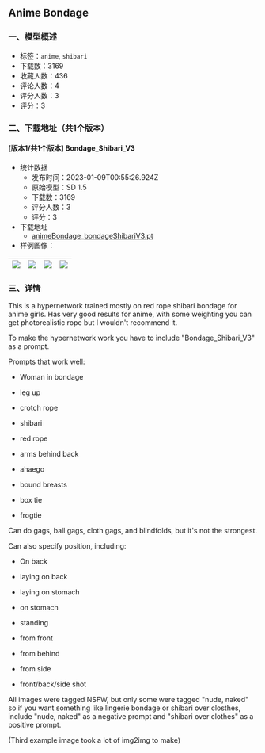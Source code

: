 ## Anime Bondage
### 一、模型概述

- 标签：`anime`, `shibari`
- 下载数：3169
- 收藏人数：436
- 评论人数：4
- 评分人数：3
- 评分：3

### 二、下载地址（共1个版本）

#### [版本1/共1个版本] Bondage_Shibari_V3

- 统计数据
  - 发布时间：2023-01-09T00:55:26.924Z
  - 原始模型：SD 1.5
  - 下载数：3169
  - 评分人数：3
  - 评分：3
- 下载地址
  - [animeBondage_bondageShibariV3.pt](https://civitai.com/api/download/models/4652)
- 样例图像：

| <img src="https://image.civitai.com/xG1nkqKTMzGDvpLrqFT7WA/138781d2-4dc2-4f9d-24e1-9799e6f51b00/width=450/32626.jpeg" /> | <img src="https://image.civitai.com/xG1nkqKTMzGDvpLrqFT7WA/12db88a0-9bc7-4e96-652f-067bcb53e400/width=450/32593.jpeg" /> | <img src="https://image.civitai.com/xG1nkqKTMzGDvpLrqFT7WA/791602c3-2ec0-41ad-8396-139192a57600/width=450/32595.jpeg" /> | <img src="https://image.civitai.com/xG1nkqKTMzGDvpLrqFT7WA/58a5dde9-d145-4da9-7448-4403efc4ea00/width=450/32594.jpeg" /> |
| ---- | ---- | ---- | ---- |


### 三、详情
<p>This is a hypernetwork trained mostly on red rope shibari bondage for anime girls. Has very good results for anime, with some weighting you can get photorealistic rope but I wouldn't recommend it.</p><p>To make the hypernetwork work you have to include "Bondage_Shibari_V3" as a prompt.</p><p>Prompts that work well:</p><ul><li><p>Woman in bondage</p></li><li><p>leg up</p></li><li><p>crotch rope</p></li><li><p>shibari</p></li><li><p>red rope</p></li><li><p>arms behind back</p></li><li><p>ahaego</p></li><li><p>bound breasts</p></li><li><p>box tie</p></li><li><p>frogtie</p></li></ul><p>Can do gags, ball gags, cloth gags, and blindfolds, but it's not the strongest.</p><p>Can also specify position, including:</p><ul><li><p>On back</p></li><li><p>laying on back</p></li><li><p>laying on stomach</p></li><li><p>on stomach</p></li><li><p>standing</p></li><li><p>from front</p></li><li><p>from behind</p></li><li><p>from side</p></li><li><p>front/back/side shot</p></li></ul><p>All images were tagged NSFW, but only some were tagged "nude, naked" so if you want something like lingerie bondage or shibari over closthes, include "nude, naked" as a negative prompt and "shibari over clothes" as a positive prompt.</p><p>(Third example image took a lot of img2img to make)</p>